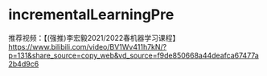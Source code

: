 # incrementalLearningPre
推荐视频：【(强推)李宏毅2021/2022春机器学习课程】 https://www.bilibili.com/video/BV1Wv411h7kN/?p=131&share_source=copy_web&vd_source=f9de850668a44deafca67477a2b4d9c6
